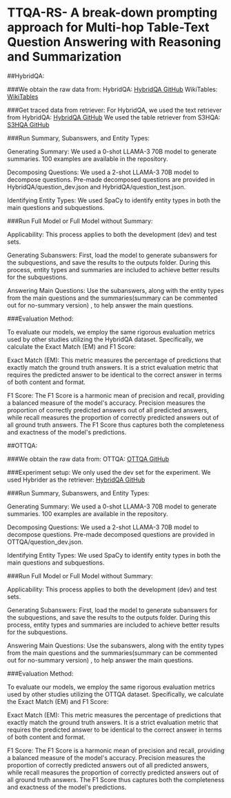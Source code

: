 # TTQA-RS- A break-down prompting approach for Multi-hop Table-Text Question Answering with Reasoning and Summarization

##HybridQA:

###We obtain the raw data from:
    HybridQA: [HybridQA GitHub](https://github.com/wenhuchen/HybridQA/tree/master)
    WikiTables: [WikiTables](https://github.com/wenhuchen/WikiTables-WithLinks)

###Get traced data from retriever:
    For HybridQA, we used the text retriever from HybridQA: [HybridQA GitHub](https://github.com/wenhuchen/HybridQA/tree/master)
    We used the table retriever from S3HQA: [S3HQA GitHub](https://github.com/lfy79001/S3HQA/tree/main)

###Run Summary, Subanswers, and Entity Types:

Generating Summary:
    We used a 0-shot LLAMA-3 70B model to generate summaries. 100 examples are available in the repository.

Decomposing Questions:
    We used a 2-shot LLAMA-3 70B model to decompose questions. Pre-made decomposed questions are provided in HybridQA/question_dev.json and HybridQA/question_test.json.

Identifying Entity Types:
    We used SpaCy to identify entity types in both the main questions and subquestions.

###Run Full Model or Full Model without Summary:

Applicability:
    This process applies to both the development (dev) and test sets.

Generating Subanswers:
    First, load the model to generate subanswers for the subquestions, and save the results to the outputs folder. During this process, entity types and summaries are included to achieve better results for the subquestions.

Answering Main Questions:
    Use the subanswers, along with the entity types from the main questions and the summaries(summary can be commented out for no-summary version) , to help answer the main questions.

###Evaluation Method:

To evaluate our models, we employ the same rigorous evaluation metrics used by other studies utilizing the HybridQA dataset. Specifically, we calculate the Exact Match (EM) and F1 Score:

Exact Match (EM):
This metric measures the percentage of predictions that exactly match the ground truth answers. It is a strict evaluation metric that requires the predicted answer to be identical to the correct answer in terms of both content and format.

F1 Score:
The F1 Score is a harmonic mean of precision and recall, providing a balanced measure of the model's accuracy. Precision measures the proportion of correctly predicted answers out of all predicted answers, while recall measures the proportion of correctly predicted answers out of all ground truth answers. The F1 Score thus captures both the completeness and exactness of the model's predictions.


##OTTQA:
   
###We obtain the raw data from:
    OTTQA: [OTTQA GitHub](https://github.com/wenhuchen/OTT-QA)
    
###Experiment setup:
    We only used the dev set for the experiment.
    We used Hybrider as the retriever: [HybridQA GitHub](https://github.com/wenhuchen/HybridQA/tree/master)

###Run Summary, Subanswers, and Entity Types:

Generating Summary:
    We used a 0-shot LLAMA-3 70B model to generate summaries. 100 examples are available in the repository.

Decomposing Questions:
    We used a 2-shot LLAMA-3 70B model to decompose questions. Pre-made decomposed questions are provided in OTTQA/question_dev.json.

Identifying Entity Types:
    We used SpaCy to identify entity types in both the main questions and subquestions.
    
###Run Full Model or Full Model without Summary:

Applicability:
    This process applies to both the development (dev) and test sets.

Generating Subanswers:
    First, load the model to generate subanswers for the subquestions, and save the results to the outputs folder. During this process, entity types and summaries are included to achieve better results for the subquestions.

Answering Main Questions:
    Use the subanswers, along with the entity types from the main questions and the summaries(summary can be commented out for no-summary version) , to help answer the main questions.

###Evaluation Method:

To evaluate our models, we employ the same rigorous evaluation metrics used by other studies utilizing the OTTQA dataset. Specifically, we calculate the Exact Match (EM) and F1 Score:

Exact Match (EM):
This metric measures the percentage of predictions that exactly match the ground truth answers. It is a strict evaluation metric that requires the predicted answer to be identical to the correct answer in terms of both content and format.

F1 Score:
The F1 Score is a harmonic mean of precision and recall, providing a balanced measure of the model's accuracy. Precision measures the proportion of correctly predicted answers out of all predicted answers, while recall measures the proportion of correctly predicted answers out of all ground truth answers. The F1 Score thus captures both the completeness and exactness of the model's predictions.

